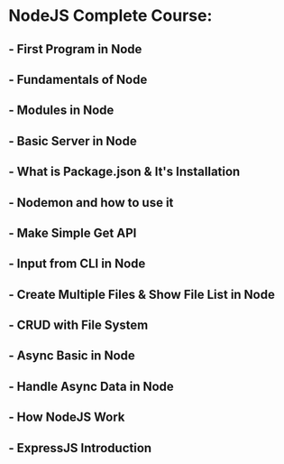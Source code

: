 # NodeJS Complete Course: 

## - First Program in Node
## - Fundamentals of Node
## - Modules in Node
## - Basic Server in Node
## - What is Package.json & It's Installation
## - Nodemon and how to use it
## - Make Simple Get API
## - Input from CLI in Node
## - Create Multiple Files & Show File List in Node
## - CRUD with File System
## - Async Basic in Node
## - Handle Async Data in Node
## - How NodeJS Work
## - ExpressJS Introduction
